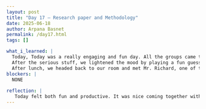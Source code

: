 ```yaml
---
layout: post
title: "Day 17 – Research paper and Methodology"
date: 2025-06-18
author: Arpana Basnet
permalink: /day17.html
tags: []

what_i_learned: |
  Today, Today was a really engaging and fun day. All the groups came together and we started by reviewing what we still need to work on. We had a group discussion about blog posts because a lot of us weren’t doing them correctly, so it was helpful to get some clarity. We also talked about the cheque process and what needs to be done for that.
  After the serious stuff, we lightened the mood by playing a fun guessing game with the high school teachers who will be joining us. They had to guess our project titles, and it was really fun and made everyone laugh. Then we played another team activity where we had to rank items we’d need if we were stranded in the middle of the ocean. It was super interesting and got us thinking creatively and working together.
  After lunch, we headed back to our room and met Mr. Richard, one of the high school teachers. We took some time to introduce ourselves and share our project—what we’re doing, where we’re at, and what’s next. It was nice to connect and get to know each other. We wrapped up the day by focusing on our data collection and cleaning. It was a good mix of learning, teamwork, and fun.
blockers: |
  NONE
  
reflection: |
   Today felt both fun and productive. It was nice coming together with all the groups to talk about what still needs to get done, especially fixing how we’ve been writing our blog posts. The survival game where we had to decide what we’d need if we were stuck in the middle of the ocean really got us thinking and working together—it was fun but also made us reflect. I especially enjoyed the guessing game with the high school teachers; it was lighthearted and helped us connect. Meeting Mr. Richard was great too—we got to share what our project is about and hear his thoughts. Wrapping up the day by working on data collection and cleaning made me feel like we’re making good progress.
---
```


